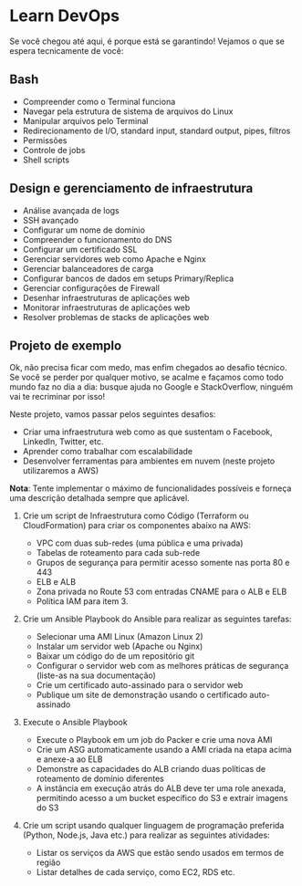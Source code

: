 # Learn DevOps

Se você chegou até aqui, é porque está se garantindo! Vejamos o que se espera tecnicamente de você:

## Bash

- Compreender como o Terminal funciona
- Navegar pela estrutura de sistema de arquivos do Linux
- Manipular arquivos pelo Terminal
- Redirecionamento de I/O, standard input, standard output, pipes, filtros
- Permissões
- Controle de jobs
- Shell scripts

## Design e gerenciamento de infraestrutura

- Análise avançada de logs
- SSH avançado
- Configurar um nome de domínio
- Compreender o funcionamento do DNS
- Configurar um certificado SSL
- Gerenciar servidores web como Apache e Nginx
- Gerenciar balanceadores de carga
- Configurar bancos de dados em setups Primary/Replica
- Gerenciar configurações de Firewall
- Desenhar infraestruturas de aplicações web
- Monitorar infraestruturas de aplicações web
- Resolver problemas de stacks de aplicações web

## Projeto de exemplo

Ok, não precisa ficar com medo, mas enfim chegados ao desafio técnico. Se você se perder por qualquer motivo, se acalme e façamos como todo mundo faz no dia a dia: busque ajuda no Google e StackOverflow, ninguém vai te recriminar por isso!

Neste projeto, vamos passar pelos seguintes desafios:

- Criar uma infraestrutura web como as que sustentam o Facebook, LinkedIn, Twitter, etc.
- Aprender como trabalhar com escalabilidade
- Desenvolver ferramentas para ambientes em nuvem (neste projeto utilizaremos a AWS)

**Nota**: Tente implementar o máximo de funcionalidades possíveis e forneça uma descrição detalhada sempre que aplicável.

1. Crie um script de Infraestrutura como Código (Terraform ou CloudFormation) para criar os componentes abaixo na AWS:

    - VPC com duas sub-redes (uma pública e uma privada)
    - Tabelas de roteamento para cada sub-rede
    - Grupos de segurança para permitir acesso somente nas porta 80 e 443
    - ELB e ALB
    - Zona privada no Route 53 com entradas CNAME para o ALB e ELB
    - Política IAM para item 3.

2. Crie um Ansible Playbook do Ansible para realizar as seguintes tarefas:

    - Selecionar uma AMI Linux (Amazon Linux 2)
    - Instalar um servidor web (Apache ou Nginx)
    - Baixar um código do de um repositório git
    - Configurar o servidor web com as melhores práticas de segurança (liste-as na sua documentação)
    - Crie um certificado auto-assinado para o servidor web
    - Publique um site de demonstração usando o certificado auto-assinado

3. Execute o Ansible Playbook

    - Execute o Playbook em um job do Packer e crie uma nova AMI
    - Crie um ASG automaticamente usando a AMI criada na etapa acima e anexe-a ao ELB
    - Demonstre as capacidades do ALB criando duas políticas de roteamento de domínio diferentes
    - A instância em execução atrás do ALB deve ter uma role anexada, permitindo acesso a um bucket específico do S3 e extrair imagens do S3

4. Crie um script usando qualquer linguagem de programação preferida (Python, Node.js, Java etc.) para realizar as seguintes atividades:

    - Listar os serviços da AWS que estão sendo usados ​​em termos de região
    - Listar detalhes de cada serviço, como EC2, RDS etc.
